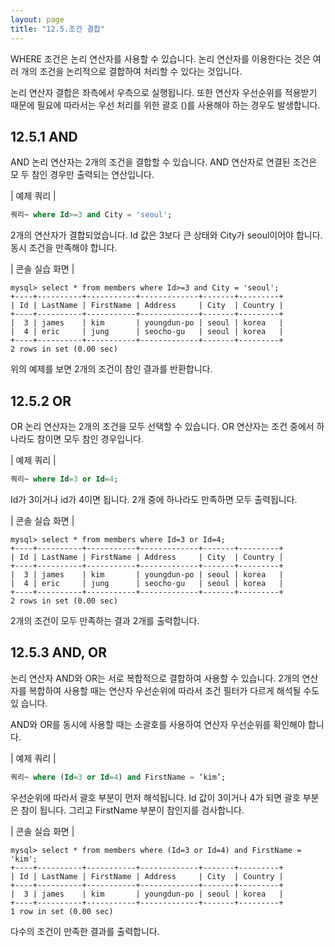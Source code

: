```yaml
---
layout: page
title: "12.5.조건 결합"
--- 
```

WHERE 조건은 논리 연산자를 사용할 수 있습니다. 논리 연산자를 이용한다는 것은 여 러 개의 조건을 논리적으로 결합하여 처리할 수 있다는 것입니다.  

논리 연산자 결합은 좌측에서 우측으로 실행됩니다. 또한 연산자 우선순위를 적용받기 때문에 필요에 따라서는 우선 처리를 위한 괄호 ()를 사용해야 하는 경우도 발생합니다.  

## 12.5.1 AND 
AND 논리 연산자는 2개의 조건을 결합할 수 있습니다. AND 연산자로 연결된 조건은 모 두 참인 경우만 출력되는 연산입니다.  

| 예제 쿼리 | 
```sql
쿼리~ where Id>=3 and City = 'seoul'; 
```

2개의 연산자가 결합되었습니다. Id 값은 3보다 큰 상태와 City가 seoul이어야 합니다. 동시 조건을 만족해야 합니다.  

| 콘솔 실습 화면 | 
```
mysql> select * from members where Id>=3 and City = 'seoul';
+----+----------+-----------+-------------+-------+---------+
| Id | LastName | FirstName | Address     | City  | Country |
+----+----------+-----------+-------------+-------+---------+
|  3 | james    | kim       | youngdun-po | seoul | korea   |
|  4 | eric     | jung      | seocho-gu   | seoul | korea   |
+----+----------+-----------+-------------+-------+---------+
2 rows in set (0.00 sec)

```

위의 예제를 보면 2개의 조건이 참인 결과를 반환합니다. 

## 12.5.2 OR 
OR 논리 연산자는 2개의 조건을 모두 선택할 수 있습니다. OR 연산자는 조건 중에서 하 나라도 참이면 모두 참인 경우입니다.  

| 예제 쿼리 | 
```sql
쿼리~ where Id=3 or Id=4; 
```

Id가 3이거나 id가 4이면 됩니다. 2개 중에 하나라도 만족하면 모두 출력됩니다.  

| 콘솔 실습 화면 | 
```
mysql> select * from members where Id=3 or Id=4;
+----+----------+-----------+-------------+-------+---------+
| Id | LastName | FirstName | Address     | City  | Country |
+----+----------+-----------+-------------+-------+---------+
|  3 | james    | kim       | youngdun-po | seoul | korea   |
|  4 | eric     | jung      | seocho-gu   | seoul | korea   |
+----+----------+-----------+-------------+-------+---------+
2 rows in set (0.00 sec)

```

2개의 조건이 모두 만족하는 결과 2개를 출력합니다. 

## 12.5.3 AND, OR 
논리 연산자 AND와 OR는 서로 복합적으로 결합하여 사용할 수 있습니다. 2개의 연산자를 복합하여 사용할 때는 연산자 우선순위에 따라서 조건 필터가 다르게 해석될 수도 있 
습니다.  

AND와 OR를 동시에 사용할 때는 소괄호를 사용하여 연산자 우선순위를 확인해야 합니다.  

| 예제 쿼리 | 
```sql
쿼리~ where (Id=3 or Id=4) and FirstName = ‘kim’; 
```

우선순위에 따라서 괄호 부분이 먼저 해석됩니다. Id 값이 3이거나 4가 되면 괄호 부분은 참이 됩니다. 그리고 FirstName 부분이 참인지를 검사합니다.  

| 콘솔 실습 화면 | 
```
mysql> select * from members where (Id=3 or Id=4) and FirstName = 'kim';
+----+----------+-----------+-------------+-------+---------+
| Id | LastName | FirstName | Address     | City  | Country |
+----+----------+-----------+-------------+-------+---------+
|  3 | james    | kim       | youngdun-po | seoul | korea   |
+----+----------+-----------+-------------+-------+---------+
1 row in set (0.00 sec)
```

다수의 조건이 만족한 결과를 출력합니다.  